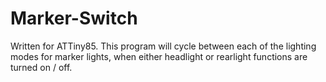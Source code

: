 # Marker-Switch
Written for ATTiny85. This program will cycle between   each of the lighting modes for marker lights, when either   headlight or rearlight functions are turned on / off.
